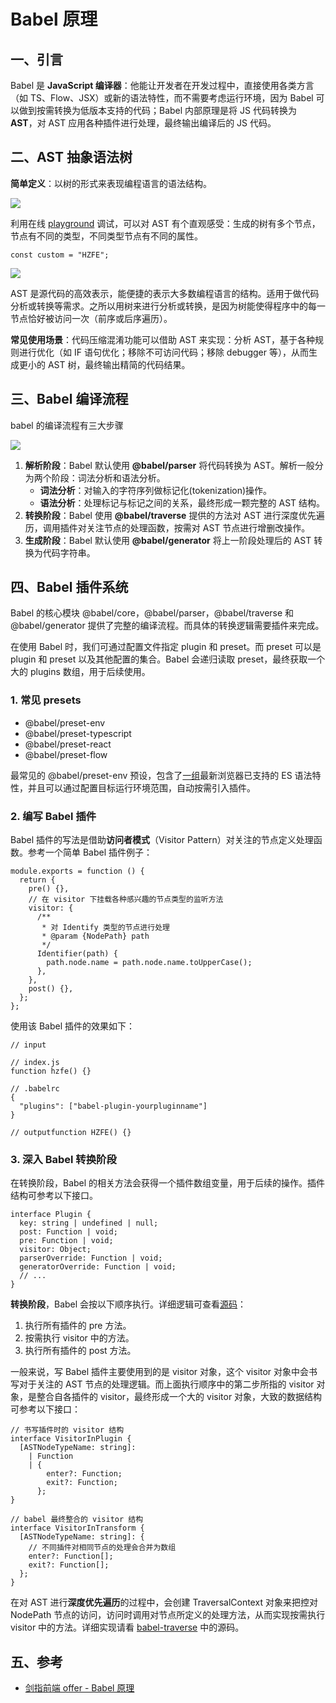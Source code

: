 # Babel 原理

## 一、引言

Babel 是 **JavaScript 编译器**：他能让开发者在开发过程中，直接使用各类方言（如 TS、Flow、JSX）或新的语法特性，而不需要考虑运行环境，因为 Babel 可以做到按需转换为低版本支持的代码；Babel 内部原理是将 JS 代码转换为 **AST**，对 AST 应用各种插件进行处理，最终输出编译后的 JS 代码。

## 二、AST 抽象语法树[​](https://febook.hzfe.org/awesome-interview/book2/engineer-babel#1-ast-%E6%8A%BD%E8%B1%A1%E8%AF%AD%E6%B3%95%E6%A0%91) <a href="#1ast-chou-xiang-yu-fa-shu" id="1ast-chou-xiang-yu-fa-shu"></a>

**简单定义**：以树的形式来表现编程语言的语法结构。

![](https://user-images.githubusercontent.com/17002181/124874255-1742bd80-dffa-11eb-9fcf-2a2f9e130334.png)

利用在线 [playground](https://astexplorer.net/) 调试，可以对 AST 有个直观感受：生成的树有多个节点，节点有不同的类型，不同类型节点有不同的属性。

```
const custom = "HZFE";
```

![](https://user-images.githubusercontent.com/17002181/124893664-7fe76580-e00d-11eb-8937-a6b7719643f4.png)

AST 是源代码的高效表示，能便捷的表示大多数编程语言的结构。适用于做代码分析或转换等需求。之所以用树来进行分析或转换，是因为树能使得程序中的每一节点恰好被访问一次（前序或后序遍历）。

**常见使用场景**：代码压缩混淆功能可以借助 AST 来实现：分析 AST，基于各种规则进行优化（如 IF 语句优化；移除不可访问代码；移除 debugger 等），从而生成更小的 AST 树，最终输出精简的代码结果。

## 三、Babel 编译流程[​](https://febook.hzfe.org/awesome-interview/book2/engineer-babel#2-babel-%E7%BC%96%E8%AF%91%E6%B5%81%E7%A8%8B) <a href="#2babel-bian-yi-liu-cheng" id="2babel-bian-yi-liu-cheng"></a>

babel 的编译流程有三大步骤[**​**](https://febook.hzfe.org/awesome-interview/book2/engineer-babel#%E4%B8%89%E5%A4%A7%E6%AD%A5%E9%AA%A4)

![](https://user-images.githubusercontent.com/17002181/124876479-9f29c700-dffc-11eb-9eef-a4bc85ebb6be.png)

1. **解析阶段**：Babel 默认使用 **@babel/parser** 将代码转换为 AST。解析一般分为两个阶段：词法分析和语法分析。
   * **词法分析**：对输入的字符序列做标记化(tokenization)操作。
   * **语法分析**：处理标记与标记之间的关系，最终形成一颗完整的 AST 结构。
2. **转换阶段**：Babel 使用 **@babel/traverse** 提供的方法对 AST 进行深度优先遍历，调用插件对关注节点的处理函数，按需对 AST 节点进行增删改操作。
3. **生成阶段**：Babel 默认使用 **@babel/generator** 将上一阶段处理后的 AST 转换为代码字符串。

## 四、Babel 插件系统[​](https://febook.hzfe.org/awesome-interview/book2/engineer-babel#3-babel-%E6%8F%92%E4%BB%B6%E7%B3%BB%E7%BB%9F) <a href="#3babel-cha-jian-xi-tong" id="3babel-cha-jian-xi-tong"></a>

Babel 的核心模块 @babel/core，@babel/parser，@babel/traverse 和 @babel/generator 提供了完整的编译流程。而具体的转换逻辑需要插件来完成。

在使用 Babel 时，我们可通过配置文件指定 plugin 和 preset。而 preset 可以是 plugin 和 preset 以及其他配置的集合。Babel 会递归读取 preset，最终获取一个大的 plugins 数组，用于后续使用。

### **1. 常见 presets**[**​**](https://febook.hzfe.org/awesome-interview/book2/engineer-babel#%E5%B8%B8%E8%A7%81-presets)

* @babel/preset-env
* @babel/preset-typescript
* @babel/preset-react
* @babel/preset-flow

最常见的 @babel/preset-env 预设，包含了[一组](https://github.com/babel/babel/blob/master/packages/babel-compat-data/data/plugins.json)最新浏览器已支持的 ES 语法特性，并且可以通过配置目标运行环境范围，自动按需引入插件。

### **2. 编写 Babel 插件**[**​**](https://febook.hzfe.org/awesome-interview/book2/engineer-babel#%E7%BC%96%E5%86%99-babel-%E6%8F%92%E4%BB%B6)

Babel 插件的写法是借助**访问者模式**（Visitor Pattern）对关注的节点定义处理函数。参考一个简单 Babel 插件例子：

```
module.exports = function () {
  return {
    pre() {},
    // 在 visitor 下挂载各种感兴趣的节点类型的监听方法
    visitor: {
      /**
       * 对 Identify 类型的节点进行处理
       * @param {NodePath} path
       */
      Identifier(path) {
        path.node.name = path.node.name.toUpperCase();
      },
    },
    post() {},
  };
};
```

使用该 Babel 插件的效果如下：

```
// input

// index.js
function hzfe() {}

// .babelrc
{
  "plugins": ["babel-plugin-yourpluginname"]
}
```

```
// outputfunction HZFE() {}
```

### **3. 深入 Babel 转换阶段**[**​**](https://febook.hzfe.org/awesome-interview/book2/engineer-babel#%E6%B7%B1%E5%85%A5-babel-%E8%BD%AC%E6%8D%A2%E9%98%B6%E6%AE%B5)

在转换阶段，Babel 的相关方法会获得一个插件数组变量，用于后续的操作。插件结构可参考以下接口。

```
interface Plugin {
  key: string | undefined | null;
  post: Function | void;
  pre: Function | void;
  visitor: Object;
  parserOverride: Function | void;
  generatorOverride: Function | void;
  // ...
}
```

**转换阶段**，Babel 会按以下顺序执行。详细逻辑可查看[源码](https://github.com/babel/babel/blob/a647b9ea6bdd510f0d80b58dbea66828016ffe00/packages/babel-core/src/transformation/index.ts#L76)：

1. 执行所有插件的 pre 方法。
2. 按需执行 visitor 中的方法。
3. 执行所有插件的 post 方法。

一般来说，写 Babel 插件主要使用到的是 visitor 对象，这个 visitor 对象中会书写对于关注的 AST 节点的处理逻辑。而上面执行顺序中的第二步所指的 visitor 对象，是整合自各插件的 visitor，最终形成一个大的 visitor 对象，大致的数据结构可参考以下接口：

```
// 书写插件时的 visitor 结构
interface VisitorInPlugin {
  [ASTNodeTypeName: string]:
    | Function
    | {
        enter?: Function;
        exit?: Function;
      };
}

// babel 最终整合的 visitor 结构
interface VisitorInTransform {
  [ASTNodeTypeName: string]: {
    // 不同插件对相同节点的处理会合并为数组
    enter?: Function[];
    exit?: Function[];
  };
}
```

在对 AST 进行**深度优先遍历**的过程中，会创建 TraversalContext 对象来把控对 NodePath 节点的访问，访问时调用对节点所定义的处理方法，从而实现按需执行 visitor 中的方法。详细实现请看 [babel-traverse](https://github.com/babel/babel/tree/bc1b9537b00499f462aa3ac0d49e30314a66f413/packages/babel-traverse) 中的源码。

## 五、参考

* [剑指前端 offer - Babel 原理](https://febook.hzfe.org/awesome-interview/book2/engineer-babel)

